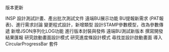 版本更新

INSP
設計測試計畫、產出批次測試文件
遠端BU展示功能
BU提報新需求 (PAT報表)、進行需求討論
變更程式設計，新增類型
設計STAMP參數模型，改為參數傳遞
新增JSON序列化LOG功能
進行版本封裝與發佈
遠端BU測試新版本
撰寫開發結果匯報
研究啟動畫面設計模式
研究進度條設計模式
尋找並設計啟動畫面
導入 CircularProgressBar 套件